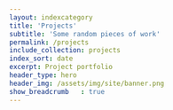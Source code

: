 ```yaml
---
layout: indexcategory
title: 'Projects'
subtitle: 'Some random pieces of work'
permalink: /projects
include_collection: projects
index_sort: date
excerpt: Project portfolio
header_type: hero
header_img: /assets/img/site/banner.png
show_breadcrumb   : true
---
```


